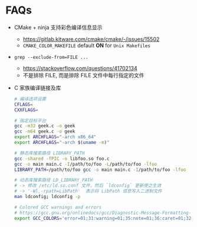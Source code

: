 # FAQs

- CMake + ninja 支持彩色编译信息显示
  * https://gitlab.kitware.com/cmake/cmake/-/issues/15502
  * `CMAKE_COLOR_MAKEFILE` default **ON** for `Unix Makefiles`

- `grep --exclude-from=FILE ...`
  * https://stackoverflow.com/questions/41702134
  * 不是排除 FILE, 而是排除 FILE 文件中每行指定的文件

- C 家族编译链接及库
  ```bash
  # 编译选项设置
  CFLAGS=
  CXXFLAGS=

  # 指定目标平台
  gcc -m32 geek.c -o geek
  gcc -m64 geek.c -o geek
  export ARCHFLAGS="-arch x86_64"
  export ARCHFLAGS="-arch $(uname -m)"

  # 静态库搜索路径 LIBRARY_PATH
  gcc -shared -fPIC -o libfoo.so foo.c
  gcc -o main main.c -I/path/to/foo -L/path/to/foo -lfoo
  LIBRARY_PATH=/path/to/foo gcc -o main main.c -I/path/to/foo -lfoo

  # 动态库搜索路径 LD_LIBRARY_PATH
  # -> 修改 /etc/ld.so.conf 文件，然后 `ldconfig` 更新使之生效
  # -> '-Wl,-rpath=LibPath'  表示将 LibPath 信息写入二进制文件
  man ldconfig; ldconfig -p

  # Colored GCC warnings and errors
  # https://gcc.gnu.org/onlinedocs/gcc/Diagnostic-Message-Formatting-Options.html
  export GCC_COLORS='error=01;31:warning=01;35:note=01;36:caret=01;32:locus=01:quote=01'
  ```
